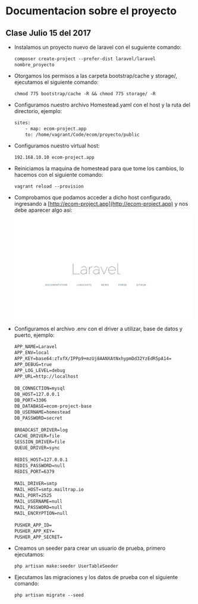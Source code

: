 # Documentacion sobre el proyecto

## Clase Julio 15 del 2017
* Instalamos un proyecto nuevo de laravel con el suguiente comando: 
	```
	composer create-project --prefer-dist laravel/laravel nombre_proyecto
	```

* Otorgamos los permisos a las carpeta bootstrap/cache y storage/, ejecutamos el siguiente comando:
	```
	chmod 775 bootstrap/cache -R && chmod 775 storage/ -R 
	```
	
* Configuramos nuestro archivo Homestead.yaml con el host y la ruta del directorio, ejemplo:
	```
	sites:
		- map: ecom-project.app
        to: /home/vagrant/Code/ecom/proyecto/public
	```
	
* Configuramos nuestro virtual host:
	```
	192.168.10.10 ecom-project.app
	```
	
* Reiniciamos la maquina de homestead para que tome los cambios, lo hacemos con el siguiente comando:
	```
	vagrant reload --provision
	```
* Comprobamos que podamos acceder a dicho host configurado, ingresando a [http://ecom-project.app](http://ecom-project.app) y nos debe aparecer algo así:
	![](https://github.com/Alver23/ecom/blob/master/images/running.png "Servidor Corriendo")

* Configuramos el archivo .env con el driver a utilizar, base de datos y puerto, ejemplo:
	```
	APP_NAME=Laravel
	APP_ENV=local
	APP_KEY=base64:zTxfX/IPPp9+mzUj8AANXAtNxhypmDd32YzEdR5pA14=
	APP_DEBUG=true
	APP_LOG_LEVEL=debug
	APP_URL=http://localhost
	
	DB_CONNECTION=mysql
	DB_HOST=127.0.0.1
	DB_PORT=3306
	DB_DATABASE=ecom-project-base
	DB_USERNAME=homestead
	DB_PASSWORD=secret
	
	BROADCAST_DRIVER=log
	CACHE_DRIVER=file
	SESSION_DRIVER=file
	QUEUE_DRIVER=sync
	
	REDIS_HOST=127.0.0.1
	REDIS_PASSWORD=null
	REDIS_PORT=6379
	
	MAIL_DRIVER=smtp
	MAIL_HOST=smtp.mailtrap.io
	MAIL_PORT=2525
	MAIL_USERNAME=null
	MAIL_PASSWORD=null
	MAIL_ENCRYPTION=null
	
	PUSHER_APP_ID=
	PUSHER_APP_KEY=
	PUSHER_APP_SECRET=
	```

* Creamos un seeder para crear un usuario de prueba, primero ejecutamos:
	```
	php artisan make:seeder UserTableSeeder
	```
* Ejecutamos las migraciones y los datos de prueba con el siguiente comando:
	```
	php artisan migrate --seed
	```